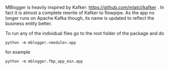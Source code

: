 MBlogger is heavily inspired by Kafker: https://github.com/mlatcl/kafker . In fact it is almost a complete rewrite of Kafker to flowpipe. As the app no longer runs on Apache Kafka though, its name is updated to reflect the business entity better.


To run any of the individual files go to the root folder of the package and do

```
python -m mblogger.<module>.app
```

for example

```
python -m mblogger.fbp_app_min.app
```